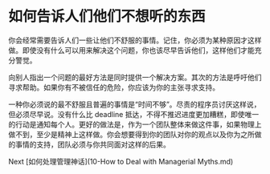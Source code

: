 # 如何告诉人们他们不想听的东西
[//]: # (Version:1.0.0)
你会经常需要告诉人们一些让他们不舒服的事情。记住，你必须为某种原因才这样做。即使没有什么可以用来解决这个问题，你也该尽早告诉他们，这样他们才能充分警觉。

向别人指出一个问题的最好方法是同时提供一个解决方案。其次的方法是呼吁他们寻求帮助。如果你有不被信任的危险，你应该为你的主张寻求支持。

一种你必须说的最不舒服且普遍的事情是“时间不够”。尽责的程序员讨厌这样说，但必须尽早说。没有什么比 deadline 抵达，不得不推迟进度更加糟糕，即使唯一的行动是通知每个人。更好的做法是，作为一个团队整体来做这件事，如果物理上做不到，至少是精神上这样做。你会想要得到你的团队对你的观点以及你为之所做的事情的支持，团队必须与你共同面对这样的后果。

Next [如何处理管理神话](10-How to Deal with Managerial Myths.md)
